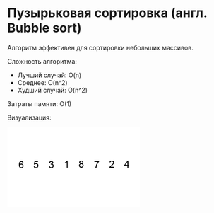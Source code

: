 # Пузырьковая сортировка (англ. Bubble sort)

Алгоритм эффективен для сортировки небольших массивов.

Сложность алгоритма: 
- Лучший случай: O(n)
- Среднее: O(n^2)
- Худший случай: O(n^2)

Затраты памяти: O(1)

Визуализация:

![bubble.gif](bubble.gif)

